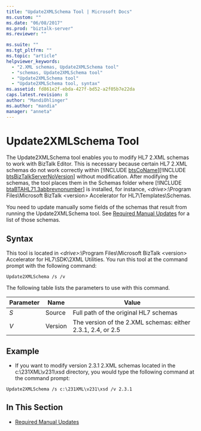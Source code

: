 ```yaml
---
title: "Update2XMLSchema Tool | Microsoft Docs"
ms.custom: ""
ms.date: "06/08/2017"
ms.prod: "biztalk-server"
ms.reviewer: ""

ms.suite: ""
ms.tgt_pltfrm: ""
ms.topic: "article"
helpviewer_keywords: 
  - "2.XML schemas, Update2XMLSchema tool"
  - "schemas, Update2XMLSchema tool"
  - "Update2XMLSchema tool"
  - "Update2XMLSchema tool, syntax"
ms.assetid: fd861e2f-ebda-427f-bd52-a2f05b7e22da
caps.latest.revision: 8
author: "MandiOhlinger"
ms.author: "mandia"
manager: "anneta"
---
```

# Update2XMLSchema Tool
The Update2XMLSchema tool enables you to modify HL7 2.XML schemas to work with BizTalk Editor. This is necessary because certain HL7 2.XML schemas do not work correctly within [!INCLUDE [btsCoName](../../includes/btsconame-md.md)][!INCLUDE [btsBizTalkServerNoVersion](../../includes/btsbiztalkservernoversion-md.md)] without modification. After modifying the schemas, the tool places them in the Schemas folder where [!INCLUDE [btaBTAHL71.3abbrevnonumber](../../includes/btabtahl71-3abbrevnonumber-md.md)] is installed, for instance, <em>\<drive\></em>:\Program Files\Microsoft BizTalk \<version\> Accelerator for HL7\Templates\Schemas.  
  
 You need to update manually some fields of the schemas that result from running the Update2XMLSchema tool. See [Required Manual Updates](../../adapters-and-accelerators/accelerator-hl7/required-manual-updates.md) for a list of those schemas.  
  
## Syntax  
 This tool is located in *\<drive\>*:\Program Files\Microsoft BizTalk \<version\> Accelerator for HL7\SDK\2XML Utilities. You run this tool at the command prompt with the following command:  
  
```  
Update2XMLSchema /s /v  
```  
  
 The following table lists the parameters to use with this command.  
  
|Parameter|Name|Value|  
|---------------|----------|-----------|  
|*S*|Source|Full path of the original HL7 schemas|  
|*V*|Version|The version of the 2.XML schemas:  either 2.3.1, 2.4, or 2.5|  
  
## Example  
  
-   If you want to modify version 2.3.1 2.XML schemas located in the c:\231XML\v231\xsd directory, you would type the following command at the command prompt:  
  
```  
Update2XMLSchema /s c:\231XML\v231\xsd /v 2.3.1  
```  
  
## In This Section  
  
-   [Required Manual Updates](../../adapters-and-accelerators/accelerator-hl7/required-manual-updates.md)